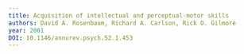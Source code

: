 ```yaml
---
title: Acquisition of intellectual and perceptual-motor skills
authors: David A. Rosenbaum, Richard A. Carlson, Rick O. Gilmore
year: 2001
DOI: 10.1146/annurev.psych.52.1.453
---
```


